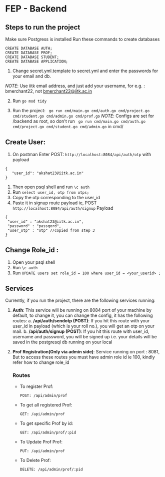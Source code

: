 # FEP - Backend

## Steps to run the project
 Make sure Postgress is installed 
 Run these commands to create databases
 ```
 CREATE DATABASE AUTH;
 CREATE DATABASE PROF;
 CREATE DATABASE STUDENT;
 CREATE DATABASE APPLICATION;
 ```

1. Change secret.yml.template to secret.yml and enter the passwords for your email and db.

*NOTE*: Use iitk email address, and just add your username, for e.g. : bmerchant22, not bmerchant22@iitk.ac.in

2. Run ```go mod tidy```

3. Run the project:
``` go run cmd/main.go cmd/auth.go cmd/project.go cmd/student.go cmd/admin.go cmd/prof.go```
*NOTE*: Configs are set for /backend as root, so don't run ``` go run cmd/main.go cmd/auth.go cmd/project.go cmd/student.go cmd/admin.go``` in cmd/

## Create User:
 1. On postman Enter POST: `http://localhost:8084/api/auth/otp` with payload 
   ```
   {
      "user_id": "akshat23@iitk.ac.in"
   }
   ```
   1. Then open psql shell and run `\c auth`
   2. Run `select user_id, otp from otps;`
   3. Copy the otp corresponding to the user_id
   4. Paste it in signup route payload ie, POST `http://localhost:8084/api/auth/signup` 
   Payload 
   ```
   {
    "user_id" : "akshat23@iitk.ac.in",
    "password" : "passqord",
    "user_otp" : "otp" //copied from step 3
}
   ```
## Change Role_id : 
   1. Open your psql shell 
   2. Run `\c auth`
   3. Run `UPDATE users set role_id = 100 where user_id = <your_userid> ; `
   
## Services

Currently, if you run the project, there are the following services running:

1. **Auth**: This service will be running on 8084 port of your machine by default, to change it, you can change the config, it has the following routes:
   a. **/api/auth/sendotp (POST)**: If you hit this route with your user_id in payload (which is your roll no.), you will get an otp on your mail.
   b. **/api/auth/signup (POST)**: If you hit this route with user_id, username and password, you will be signed up i.e. your details will be saved in the postgresql db running on your local

2. **Prof Registration(Only via admin side)**: Service running on port : 8081,
   But to access these routes you must have admin role id ie 100, kindly refer how to change role_id
   ### Routes 
    - To register Prof: 

      ```
      POST: /api/admin/prof 
      ```
    - To get all registered Prof: 

      ```
      GET: /api/admin/prof 
      ```
    - To get specific Prof by id: 

      ```
      GET: /api/admin/prof/:pid 
      ```
    - To Update Prof Prof: 

      ```
      PUT: /api/admin/prof 
      ```
    - To Delete Prof: 

      ```
      DELETE: /api/admin/prof/:pid 
      ```


